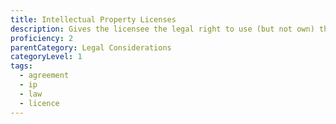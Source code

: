 ```yaml
---
title: Intellectual Property Licenses
description: Gives the licensee the legal right to use (but not own) the copyright, patent, trade mark, design, technology, technical know-how or specific marketing skills to their advantage, subject to the limitations of the licence.
proficiency: 2
parentCategory: Legal Considerations
categoryLevel: 1
tags:
  - agreement
  - ip
  - law
  - licence
---
```

